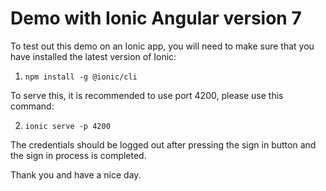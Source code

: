 # Demo with Ionic Angular version 7

To test out this demo on an Ionic app, you will need to make sure that you have installed the latest version of Ionic:

1. `npm install -g @ionic/cli`

To serve this, it is recommended to use port 4200, please use this command:

2. `ionic serve -p 4200`

The credentials should be logged out after pressing the sign in button and the sign in process is completed.

Thank you and have a nice day.